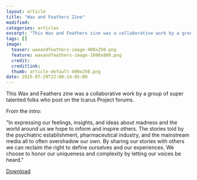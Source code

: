 ```yaml
---
layout: article
title: "Wax and Feathers Zine"
modified:
categories: articles
excerpt: "This Wax and Feathers zine was a collaborative work by a group of super talented folks who post on the Icarus Project forums: 'In expressing our feelings, insights, and ideas about madness and the world around us we hope to inform and inspire others.' "
tags: []
image:
  teaser: waxandfeathers-image-400x250.png
  feature: waxandfeathers-image-1600x800.png
  credit: 
  creditlink: 
  thumb: article-default-400x250.png
date: 2015-07-29T22:08:14-05:00
---
```


This Wax and Feathers zine was a collaborative work by a group of super talented folks who post on the Icarus Project forums.

From the intro:

"In expressing our feelings, insights, and ideas about madness and the world around us we hope to inform and inspire others. The stories told by the psychiatric establishment, pharmaceutical industry, and the mainstream media all to often overshadow our own. By sharing our stories with others we can reclaim the right to define ourselves and our experiences. We choose to honor our uniqueness and complexity by letting our voices be heard."

[Download](http://www.theicarusproject.net/files/waxandfeathers.pdf)